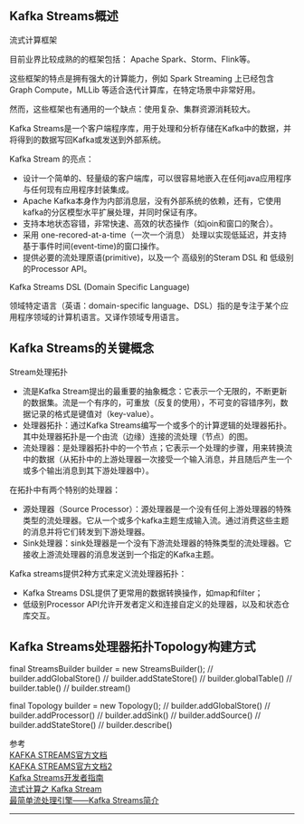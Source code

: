 ## Kafka Streams概述


流式计算框架

目前业界比较成熟的的框架包括： Apache Spark、Storm、Flink等。

这些框架的特点是拥有强大的计算能力，例如 Spark Streaming 上已经包含 Graph Compute，MLLib 等适合迭代计算库，在特定场景中非常好用。

然而，这些框架也有通用的一个缺点：使用复杂、集群资源消耗较大。



Kafka Streams是一个客户端程序库，用于处理和分析存储在Kafka中的数据，并将得到的数据写回Kafka或发送到外部系统。

Kafka Stream 的亮点：
- 设计一个简单的、轻量级的客户端库，可以很容易地嵌入在任何java应用程序与任何现有应用程序封装集成。
- Apache Kafka本身作为内部消息层，没有外部系统的依赖，还有，它使用kafka的分区模型水平扩展处理，并同时保证有序。
- 支持本地状态容错，非常快速、高效的状态操作（如join和窗口的聚合）。
- 采用 one-recored-at-a-time（一次一个消息） 处理以实现低延迟，并支持基于事件时间(event-time)的窗口操作。
- 提供必要的流处理原语(primitive)，以及一个 高级别的Steram DSL 和 低级别的Processor API。


Kafka Streams DSL (Domain Specific Language)

领域特定语言（英语：domain-specific language、DSL）指的是专注于某个应用程序领域的计算机语言。又译作领域专用语言。




## Kafka Streams的关键概念

Stream处理拓扑
- 流是Kafka Stream提出的最重要的抽象概念：它表示一个无限的，不断更新的数据集。流是一个有序的，可重放（反复的使用），不可变的容错序列，数据记录的格式是键值对（key-value）。
- 处理器拓扑：通过Kafka Streams编写一个或多个的计算逻辑的处理器拓扑。其中处理器拓扑是一个由流（边缘）连接的流处理（节点）的图。
- 流处理器：是处理器拓扑中的一个节点；它表示一个处理的步骤，用来转换流中的数据（从拓扑中的上游处理器一次接受一个输入消息，并且随后产生一个或多个输出消息到其下游处理器中）。


在拓扑中有两个特别的处理器：
- 源处理器（Source Processor）：源处理器是一个没有任何上游处理器的特殊类型的流处理器。它从一个或多个kafka主题生成输入流。通过消费这些主题的消息并将它们转发到下游处理器。
- Sink处理器：sink处理器是一个没有下游流处理器的特殊类型的流处理器。它接收上游流处理器的消息发送到一个指定的Kafka主题。


Kafka streams提供2种方式来定义流处理器拓扑：
- Kafka Streams DSL提供了更常用的数据转换操作，如map和filter；
- 低级别Processor API允许开发者定义和连接自定义的处理器，以及和状态仓库交互。




## Kafka Streams处理器拓扑Topology构建方式

final StreamsBuilder builder = new StreamsBuilder();
// builder.addGlobalStore()
// builder.addStateStore()
// builder.globalTable()
// builder.table()
// builder.stream()


final Topology builder = new Topology();
// builder.addGlobalStore()
// builder.addProcessor()
// builder.addSink()
// builder.addSource()
// builder.addStateStore()
// builder.describe()





参考  
[KAFKA STREAMS官方文档](http://kafka.apache.org/27/documentation/streams/)  
[KAFKA STREAMS官方文档2](https://kafka.apache.org/documentation/streams/)  
[Kafka Streams开发者指南](https://www.orchome.com/335)  
[流式计算之 Kafka Stream](https://juejin.cn/post/6844904087100620814)  
[最简单流处理引擎——Kafka Streams简介](https://juejin.cn/post/6844903934557945870)  



---------------------------------------------------------------------------------------------------------------------




